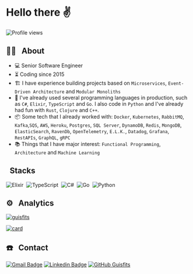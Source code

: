 # Hello there ✌️

<p align="left"> <img src="https://komarev.com/ghpvc/?username=guisfits&color=green" alt="Profile views" /> </p>

## 👨‍💻 &nbsp; About

- 💻 Senior Software Engineer
- ⏳ Coding since 2015
- 🏗️ I have experience building projects based on `Microservices`, `Event-Driven Architecture` and `Modular Monoliths`
- 👾 I've already used several programming languages in production, such as `C#`, `Elixir`, `TypeScript` and `Go`. I also code in `Python` and I've already had fun with `Rust`, `Clojure` and `C++`.
- 📦 Some tech that I already worked with: `Docker`, `Kubernetes`, `RabbitMQ`, `Kafka`,`SQS`, `AWS`, `Heroku`, `Postgres`, `SQL Server`, `DynamoDB`, `Redis`, `MongoDB`, `ElasticSearch`, `RavenDb`, `OpenTelemetry`, `E.L.K.`, `Datadog`, `Grafana`, `RestAPIs`, `GraphQL`, `gRPC`
- 📚 Things that I have major interest: `Functional Programming`, `Architecture` and `Machine Learning`

##  &nbsp; Stacks

![Elixir](https://img.shields.io/badge/-Elixir-05122A?style=flat&logo=elixir)&nbsp;
![TypeScript](https://img.shields.io/badge/-TypeScript-05122A?style=flat&logo=typescript)&nbsp;
![C#](https://img.shields.io/badge/C%23-05122A?style=flat&logo=c-sharp)&nbsp;
![Go](https://img.shields.io/badge/Go-05122A?style=flat&logo=go)&nbsp;
![Python](https://img.shields.io/badge/Python-05122A?style=flat&logo=python)&nbsp;

## ⚙️ &nbsp; Analytics

[![guisfits](https://github-readme-stats.vercel.app/api/top-langs/?username=guisfits&hide=html,css&theme=dracula&layout=compact)](https://github.com/guisfits/github-readme-stats)

[![card](https://github-readme-stats.vercel.app/api?username=guisfits&theme=dracula&show_icons=true)](https://github.com/guisfits/github-readme-stats)

## ☎️ &nbsp; Contact

[![Gmail Badge](https://img.shields.io/badge/-Gmail-c14438?style=flat-square&logo=Gmail&logoColor=white&link=mailto:guisfits@gmail.com)](mailto:guisfits@gmail.com)
[![Linkedin Badge](https://img.shields.io/badge/-LinkedIn-blue?style=flat-square&logo=Linkedin&logoColor=white&link=https://www.linkedin.com/in/guisfits/)](https://www.linkedin.com/in/guisfits/)
[![GitHub Guisfits]( https://img.shields.io/github/followers/guisfits?label=follow&style=social)](https://github.com/guisfits)

